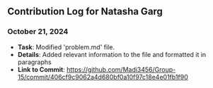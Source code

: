 ## Contribution Log for Natasha Garg

### October 21, 2024
- **Task**: Modified 'problem.md' file.
- **Details**: Added relevant information to the file and formatted it in paragraphs
- **Link to Commit**: https://github.com/Madi3456/Group-15/commit/406cf9c9062a4d680bf0a10f97c18e4e01fb1f90
